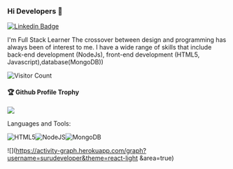 ### Hi Developers 👋

[![Linkedin Badge](https://img.shields.io/badge/-Suresh-blue?style=flat-square&logo=Linkedin&logoColor=white&link=https://www.linkedin.com/in/suresh-kumar-426307116/)](https://www.linkedin.com/in/suresh-kumar-426307116/)


I'm
Full Stack Learner
The crossover between design and programming has always been of interest to me. I have a wide range of skills that include back-end development (NodeJs), front-end development (HTML5, Javascript),database(MongoDB))


![Visitor Count](https://profile-counter.glitch.me/surudeveloper/count.svg)

<div>
  <h4>🏆 Github Profile Trophy</h4>
  <a href="https://github.com/ryo-ma/github-profile-trophy">
    <img src="https://github-profile-trophy.vercel.app/?username=surudeveloper&column=7"/>
  </a>
</div>

Languages and Tools: 

<img alt="HTML5" src="https://img.shields.io/badge/html5-%23E34F26.svg?style=flat-square&logo=html5&logoColor=white"/><img alt="NodeJS" src="https://img.shields.io/badge/node.js-%2343853D.svg?style=flat-square&logo=node-dot-js&logoColor=white"/><img alt="MongoDB" src ="https://img.shields.io/badge/MongoDB-%234ea94b.svg?style=flat-square&logo=mongodb&logoColor=white"/>

![](https://activity-graph.herokuapp.com/graph?username=surudeveloper&theme=react-light &area=true)
<!--
**Surudeveloper/Surudeveloper** is a ✨ _special_ ✨ repository because its `README.md` (this file) appears on your GitHub profile.

Here are some ideas to get you started:

- 🔭 I’m currently working on ...
- 🌱 I’m currently learning Node.JS
- 👯 I’m looking to collaborate on ...
- 🤔 I’m looking for help with ...
- 💬 Ask me about ...
- 📫 How to reach me: ...
- 😄 Pronouns: ...
- ⚡ Fun fact: .....

-->
